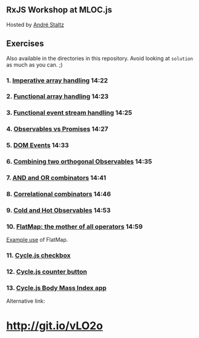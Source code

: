 ## RxJS Workshop at MLOC.js
Hosted by [André Staltz](http://andre.staltz.com)

## Exercises

Also available in the directories in this repository. Avoid looking at `solution` as much as you can. ;)

### 1. [Imperative array handling](http://jsbin.com/yawuqa/edit?js,console) 14:22

### 2. [Functional array handling](http://jsbin.com/tonunu/edit?js,console) 14:23

### 3. [Functional event stream handling](http://jsbin.com/ludafe/edit?js,console) 14:25

### 4. [Observables vs Promises](http://jsbin.com/dabuye/edit?js,console) 14:27

### 5. [DOM Events](http://jsbin.com/zusudo/edit?js,output) 14:33

### 6. [Combining two orthogonal Observables](http://jsbin.com/wesevi/edit?js,output) 14:35

### 7. [AND and OR combinators](http://jsbin.com/hugusu/edit?js,output) 14:41

### 8. [Correlational combinators](http://jsbin.com/fowahu/edit?js,console) 14:46

### 9. [Cold and Hot Observables](http://jsbin.com/cocogu/edit?js,console) 14:53

### 10. [FlatMap: the mother of all operators](http://jsbin.com/vepule/edit?js,console) 14:59

[Example use](http://jsbin.com/dunehe/edit?js,console) of FlatMap.

### 11. [Cycle.js checkbox](http://jsbin.com/nexojo/edit?js,output)

### 12. [Cycle.js counter button](http://jsbin.com/bogabi/edit?js,output)

### 13. [Cycle.js Body Mass Index app](http://jsbin.com/woqito/edit?js,output)

Alternative link:

# http://git.io/vLO2o
